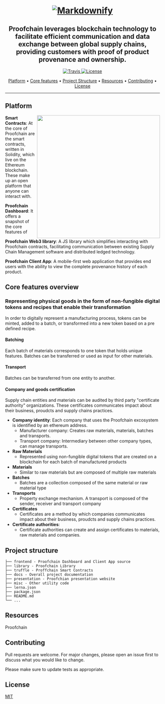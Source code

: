 <h1 align="center">
  <br>
  <a href="proofchain.alexcambose.ro"><img src="https://i.imgur.com/Rsdo4OA.png" alt="Markdownify"></a>
</h1>
<h2 align="center" width="300">Proofchain leverages blockchain technology to facilitate efficient communication and data exchange between global supply chains, providing customers with proof of product provenance and ownership.</h2>

<p align="center">
  <a href="https://www.travis-ci.com/alexcambose/proofchain">
    <img src="https://www.travis-ci.com/alexcambose/proofchain.svg?branch=master"
         alt="Travis">
  </a>
  <a href="https://lbesson.mit-license.org">
    <img src="https://img.shields.io/badge/License-MIT-blue.svg"
         alt="License">
  </a>
</p>

<p align="center">
  <a href="#platform">Platform</a> •
  <a href="#core-features">Core features</a> •
  <a href="#project-structure">Project Structure</a> •
  <a href="#resources">Resources</a> •
  <a href="#contributing">Contributing</a> •
  <a href="#license">License</a>
</p>

---

## Platform

<img align="right" width="400" src="https://imgur.com/tTHFr37.png">

**Smart Contracts**: At the core of Proofchain are the smart contracts, written in Solidity, which live on the Ethereum blockchain. These make up an open platform that anyone can interact with.

**Proofchain Dashboard**: It offers a snapshot of the core features of

**Proofchain Web3 library**: A JS library which simplifies interacting with Proofchain contracts, facilitating communication between existing Supply Chain Management software and distributed ledged technology.

**Proofchain Client App**: A mobile-first web application that provides end users with the ability to view the complete provenance history of each product.

## Core features overview

### Representing physical goods in the form of non-fungible digital tokens and recipes that enable their transformation

In order to digitally represent a manufacturing process, tokens can be minted, added to a batch, or transformed into a new token based on a pre defined recipe.

#### Batching

Each batch of materials corresponds to one token that holds unique features. Batches can be transferred or used as input for other materials.

#### Transport

Batches can be transferred from one entity to another.

#### Company and goods certification

Supply chain entities and materials can be audited by third party "certificate authority" organizations. These certificates communicates impact about their business, proudcts and supply chains practices.

- **Company identity**: Each company that uses the Proofchain excosystem is identified by an ethereum address.
  - Manufacturer company: Creates raw materials, materials, batches and transports.
  - Transport company: Intermediary between other company types, can manage transports.
- **Raw Materials**
  - Represented using non-fungible digital tokens that are created on a blockchain for each batch of manufactured products
- **Materials**
  - Similar to raw materials but are composed of multiple raw materials
- **Batches**
  - Batches are a collection composed of the same material or raw material type
- **Transports**
  - Property exchange mechanism. A transport is composed of the sender, receiver and transport company
- **Certificates**
  - Certificates are a method by which companies communicates impact about their business, proudcts and supply chains practices.
- **Certificate authorities**:
  - Certificate authorities can create and assign certificates to materials, raw materials and companies.

## Project structure

```
├── frontend - Proofchain Dashboard and Client App source
├── library - Proofchain Library
├── truffle - Proffchain Smart Contracts
├── docs - Overall project documentation
├── presentation - Proofchian presentation website
├── misc - Other utility code
├── lerna.json
├── package.json
├── README.md
└── ...
```

## Resources

Proofchain

## Contributing

Pull requests are welcome. For major changes, please open an issue first to discuss what you would like to change.

Please make sure to update tests as appropriate.

## License

[MIT](https://choosealicense.com/licenses/mit/)
